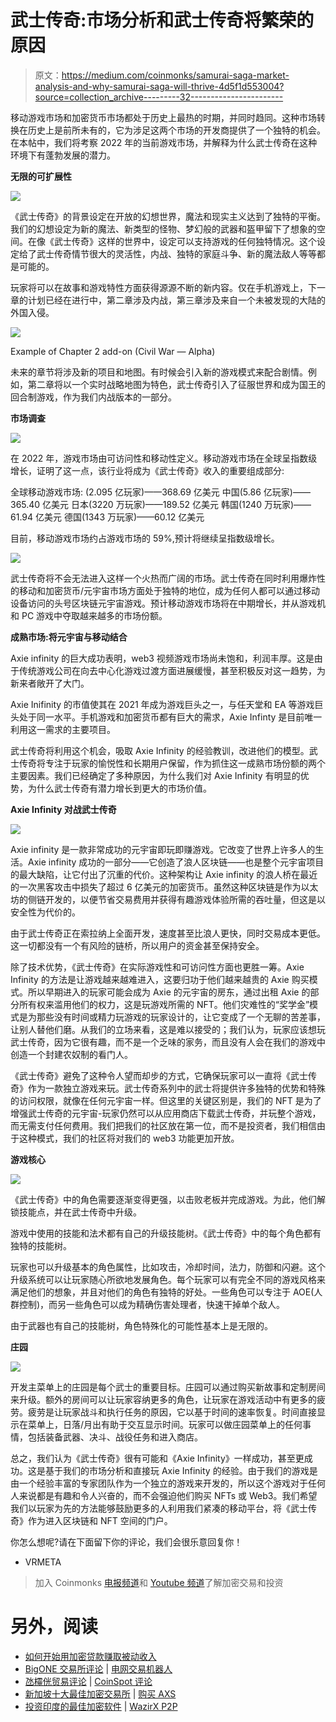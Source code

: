 # 武士传奇:市场分析和武士传奇将繁荣的原因

> 原文：<https://medium.com/coinmonks/samurai-saga-market-analysis-and-why-samurai-saga-will-thrive-4d5f1d553004?source=collection_archive---------32----------------------->

移动游戏市场和加密货币市场都处于历史上最热的时期，并同时趋同。这种市场转换在历史上是前所未有的，它为涉足这两个市场的开发商提供了一个独特的机会。在本帖中，我们将考察 2022 年的当前游戏市场，并解释为什么武士传奇在这种环境下有蓬勃发展的潜力。

**无限的可扩展性**

![](img/7c1c7487dd7c1f6214d8270d7fe51f56.png)

《武士传奇》的背景设定在开放的幻想世界，魔法和现实主义达到了独特的平衡。我们的幻想设定为新的魔法、新类型的怪物、梦幻般的武器和盔甲留下了想象的空间。在像《武士传奇》这样的世界中，设定可以支持游戏的任何独特情况。这个设定给了武士传奇情节很大的灵活性，内战、独特的家庭斗争、新的魔法敌人等等都是可能的。

玩家将可以在故事和游戏特性方面获得源源不断的新内容。仅在手机游戏上，下一章的计划已经在进行中，第二章涉及内战，第三章涉及来自一个未被发现的大陆的外国入侵。

![](img/63b95827b70b47c3cb96961ad1173203.png)

Example of Chapter 2 add-on (Civil War — Alpha)

未来的章节将涉及新的项目和地图。有时候会引入新的游戏模式来配合剧情。例如，第二章将以一个实时战略地图为特色，武士传奇引入了征服世界和成为国王的回合制游戏，作为我们内战版本的一部分。

**市场调查**

![](img/9b738e437f97a4243344523348bcb685.png)

在 2022 年，游戏市场由可访问性和移动性定义。移动游戏市场在全球呈指数级增长，证明了这一点，该行业将成为《武士传奇》收入的重要组成部分:

全球移动游戏市场:
(2.095 亿玩家)——368.69 亿美元
中国(5.86 亿玩家)——365.40 亿美元
日本(3220 万玩家)——189.52 亿美元
韩国(1240 万玩家)——61.94 亿美元
德国(1343 万玩家)——60.12 亿美元

目前，移动游戏市场约占游戏市场的 59%,预计将继续呈指数级增长。

![](img/e8d1c5e0bd9395962468db933d187e09.png)

武士传奇将不会无法进入这样一个火热而广阔的市场。武士传奇在同时利用爆炸性的移动和加密货币/元宇宙市场方面处于独特的地位，成为任何人都可以通过移动设备访问的头号区块链元宇宙游戏。预计移动游戏市场将在中期增长，并从游戏机和 PC 游戏中夺取越来越多的市场份额。

**成熟市场:将元宇宙与移动结合**

Axie infinity 的巨大成功表明，web3 视频游戏市场尚未饱和，利润丰厚。这是由于传统游戏公司在向去中心化游戏过渡方面进展缓慢，甚至积极反对这一趋势，为新来者敞开了大门。

Axie Inifinity 的市值使其在 2021 年成为游戏巨头之一，与任天堂和 EA 等游戏巨头处于同一水平。手机游戏和加密货币都有巨大的需求，Axie Infinty 是目前唯一利用这一需求的主要项目。

武士传奇将利用这个机会，吸取 Axie Infinity 的经验教训，改进他们的模型。武士传奇将专注于玩家的愉悦性和长期用户保留，作为抓住这一成熟市场份额的两个主要因素。我们已经确定了多种原因，为什么我们对 Axie Infinity 有明显的优势，为什么武士传奇有潜力增长到更大的市场价值。

**Axie Infinity 对战武士传奇**

![](img/bdb463f215fe960806b9e24c8162da34.png)

Axie infinity 是一款非常成功的元宇宙即玩即赚游戏。它改变了世界上许多人的生活。Axie infinity 成功的一部分——它创造了浪人区块链——也是整个元宇宙项目的最大缺陷，让它付出了沉重的代价。这种架构让 Axie infinity 的浪人桥在最近的一次黑客攻击中损失了超过 6 亿美元的加密货币。虽然这种区块链是作为以太坊的侧链开发的，以便节省交易费用并获得有趣游戏体验所需的吞吐量，但这是以安全性为代价的。

由于武士传奇正在索拉纳上全面开发，速度甚至比浪人更快，同时交易成本更低。这一切都没有一个有风险的链桥，所以用户的资金甚至保持安全。

除了技术优势，《武士传奇》在实际游戏性和可访问性方面也更胜一筹。Axie Infinity 的方法是让游戏越来越难进入，这要归功于他们越来越贵的 Axie 购买模式。所以早期进入的玩家可能会成为 Axie 的元宇宙的房东，通过出租 Axie 的部分所有权来滥用他们的权力，这是玩游戏所需的 NFT。他们灾难性的“奖学金”模式是为那些没有时间或精力玩游戏的玩家设计的，让它变成了一个无聊的苦差事，让别人替他们磨。从我们的立场来看，这是难以接受的；我们认为，玩家应该想玩武士传奇，因为它很有趣，而不是一个乏味的家务，而且没有人会在我们的游戏中创造一个封建农奴制的看门人。

《武士传奇》避免了这种令人望而却步的方式，它确保玩家可以一直将《武士传奇》作为一款独立游戏来玩。武士传奇系列中的武士将提供许多独特的优势和特殊的访问权限，就像在任何元宇宙一样。但这里的关键区别是，我们的 NFT 是为了增强武士传奇的元宇宙-玩家仍然可以从应用商店下载武士传奇，并玩整个游戏，而无需支付任何费用。我们把我们的社区放在第一位，而不是投资者，我们相信由于这种模式，我们的社区将对我们的 web3 功能更加开放。

**游戏核心**

![](img/06315a686422a5fce5cb167df1c6e869.png)

《武士传奇》中的角色需要逐渐变得更强，以击败老板并完成游戏。为此，他们解锁技能点，并在武士传奇中升级。

游戏中使用的技能和法术都有自己的升级技能树。《武士传奇》中的每个角色都有独特的技能树。

玩家也可以升级基本的角色属性，比如攻击，冷却时间，法力，防御和闪避。这个升级系统可以让玩家随心所欲地发展角色。每个玩家可以有完全不同的游戏风格来满足他们的想象，并且对他们的角色有独特的好处。一些角色可以专注于 AOE(人群控制)，而另一些角色可以成为精确伤害处理者，快速干掉单个敌人。

由于武器也有自己的技能树，角色特殊化的可能性基本上是无限的。

**庄园**

![](img/1f339a67679d5c8de239a8c50a0ef1e4.png)

开发主菜单上的庄园是每个武士的重要目标。庄园可以通过购买新故事和定制房间来升级。额外的房间可以让玩家容纳更多的角色，让玩家在游戏活动中有更多的疲劳。疲劳是让玩家战斗和执行任务的原因，它以基于时间的速率恢复。时间直接显示在菜单上，日落/月出有助于交互显示时间。玩家可以做庄园菜单上的任何事情，包括装备武器、决斗、战役任务和进入商店。

总之，我们认为《武士传奇》很有可能和《Axie Infinity》一样成功，甚至更成功。这是基于我们的市场分析和直接玩 Axie Infinity 的经验。由于我们的游戏是由一个经验丰富的专家团队作为一个独立的游戏来开发的，所以这个游戏对于任何人来说都是有趣和令人兴奋的，而不会强迫他们购买 NFTs 或 Web3。我们希望我们以玩家为先的方法能够鼓励更多的人利用我们紧凑的移动平台，将《武士传奇》作为进入区块链和 NFT 空间的门户。

你怎么想呢?请在下面留下你的评论，我们会很乐意回复你！

*   VRMETA

> 加入 Coinmonks [电报频道](https://t.me/coincodecap)和 [Youtube 频道](https://www.youtube.com/c/coinmonks/videos)了解加密交易和投资

# 另外，阅读

*   [如何开始用加密贷款赚取被动收入](https://coincodecap.com/passive-income-crypto-lending)
*   [BigONE 交易所评论](/coinmonks/bigone-exchange-review-64705d85a1d4) | [电网交易机器人](https://coincodecap.com/grid-trading)
*   [氹欞侊贸易评论](https://coincodecap.com/anny-trade-review) | [CoinSpot 评论](https://coincodecap.com/coinspot-review)
*   [新加坡十大最佳加密交易所](https://coincodecap.com/crypto-exchange-in-singapore) | [购买 AXS](https://coincodecap.com/buy-axs-token)
*   [投资印度的最佳加密软件](https://coincodecap.com/best-crypto-to-invest-in-india-in-2021) | [WazirX P2P](https://coincodecap.com/wazirx-p2p)
